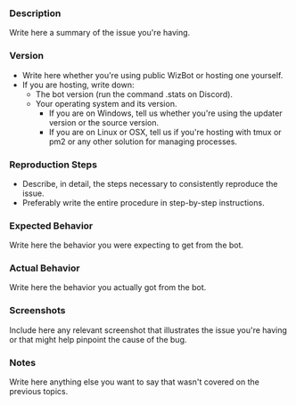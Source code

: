 ### Description  
Write here a summary of the issue you're having.  

### Version  
- Write here whether you're using public WizBot or hosting one yourself.  
- If you are hosting, write down:  
  - The bot version (run the command .stats on Discord).  
  - Your operating system and its version.  
    - If you are on Windows, tell us whether you're using the updater version or the source version.
    - If you are on Linux or OSX, tell us if you're hosting with tmux or pm2 or any other solution for managing processes.

### Reproduction Steps  
- Describe, in detail, the steps necessary to consistently reproduce the issue.  
- Preferably write the entire procedure in step-by-step instructions.  

### Expected Behavior  
Write here the behavior you were expecting to get from the bot.  

### Actual Behavior  
Write here the behavior you actually got from the bot.  

### Screenshots  
Include here any relevant screenshot that illustrates the issue you're having or that might help pinpoint the cause of the bug.

### Notes
Write here anything else you want to say that wasn't covered on the previous topics.